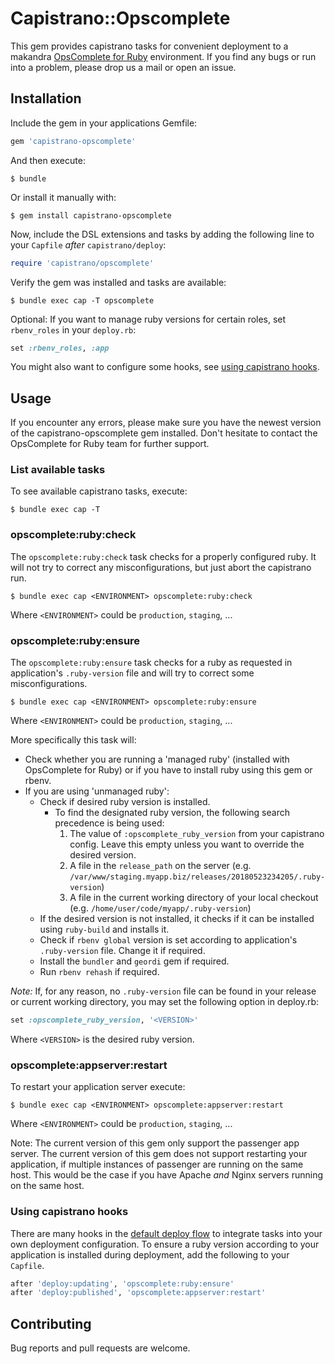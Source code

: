 # Capistrano::Opscomplete

This gem provides capistrano tasks for convenient deployment to a makandra [OpsComplete for Ruby](https://opscomplete.com/ruby) environment. If you find any bugs or run
into a problem, please drop us a mail or open an issue.

## Installation

Include the gem in your applications Gemfile:

```ruby
gem 'capistrano-opscomplete'
```

And then execute:

    $ bundle

Or install it manually with:

    $ gem install capistrano-opscomplete

Now, include the DSL extensions and tasks by adding the following line to your `Capfile` _after_ `capistrano/deploy`:

```ruby
require 'capistrano/opscomplete'
```

Verify the gem was installed and tasks are available:

    $ bundle exec cap -T opscomplete

Optional: If you want to manage ruby versions for certain roles, set `rbenv_roles` in your `deploy.rb`:

```ruby
set :rbenv_roles, :app
```

You might also want to configure some hooks, see [using capistrano hooks](#using-capistrano-hooks).

## Usage

If you encounter any errors, please make sure you have the newest version of the capistrano-opscomplete gem installed. Don't hesitate to
contact the OpsComplete for Ruby team for further support.

### List available tasks

To see available capistrano tasks, execute:

    $ bundle exec cap -T

### opscomplete:ruby:check

The `opscomplete:ruby:check` task checks for a properly configured ruby. It will not try to correct any misconfigurations, but just abort
the capistrano run.

    $ bundle exec cap <ENVIRONMENT> opscomplete:ruby:check

Where `<ENVIRONMENT>` could be `production`, `staging`, ...

### opscomplete:ruby:ensure

The `opscomplete:ruby:ensure` task checks for a ruby as requested in application's `.ruby-version` file and will try to correct some
misconfigurations.

    $ bundle exec cap <ENVIRONMENT> opscomplete:ruby:ensure

Where `<ENVIRONMENT>` could be `production`, `staging`, ...

More specifically this task will:
  - Check whether you are running a 'managed ruby' (installed with OpsComplete for Ruby) or if you have to install ruby using this gem or rbenv.
  - If you are using 'unmanaged ruby':
    - Check if desired ruby version is installed.
      - To find the designated ruby version, the following search precedence is being used:
        1) The value of `:opscomplete_ruby_version` from your capistrano config. Leave this empty unless you want to override the desired version.
        2) A file in the `release_path` on the server (e.g. `/var/www/staging.myapp.biz/releases/20180523234205/.ruby-version`)
        3) A file in the current working directory of your local checkout (e.g. `/home/user/code/myapp/.ruby-version`)
    - If the desired version is not installed, it checks if it can be installed using `ruby-build` and installs it.
    - Check if `rbenv global` version is set according to application's `.ruby-version` file. Change it if required.
    - Install the `bundler` and `geordi` gem if required.
    - Run `rbenv rehash` if required.

*Note:* If, for any reason, no `.ruby-version` file can be found in your release or current working directory, you may set the following option in
deploy.rb:

```ruby
set :opscomplete_ruby_version, '<VERSION>'
```

Where `<VERSION>` is the desired ruby version.

### opscomplete:appserver:restart

To restart your application server execute:

    $ bundle exec cap <ENVIRONMENT> opscomplete:appserver:restart

Where `<ENVIRONMENT>` could be `production`, `staging`, ...

Note: The current version of this gem only support the passenger app server. The current version of this gem does not support restarting your application, if multiple instances of passenger are running on the same host. This would be the case if you have Apache _and_ Nginx servers running on the same host.

### Using capistrano hooks

There are many hooks in the [default deploy flow](https://capistranorb.com/documentation/getting-started/flow/) to integrate tasks into your own deployment configuration. To ensure a ruby version according to your application is installed during deployment, add the following to your `Capfile`.

```ruby
after 'deploy:updating', 'opscomplete:ruby:ensure'
after 'deploy:published', 'opscomplete:appserver:restart'
```

## Contributing

Bug reports and pull requests are welcome.
